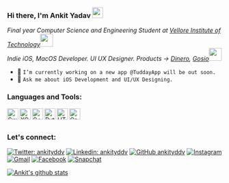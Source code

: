 ### Hi there, I'm Ankit Yadav <img src="https://media.giphy.com/media/hvRJCLFzcasrR4ia7z/giphy.gif" width="25px"> 

<p><em>Final year Computer Science and Engineering Student at <a href="https://vit.ac.in/">Vellore Institute of Technology</a><img src="https://media.giphy.com/media/fYSnHlufseco8Fh93Z/giphy.gif" width="30"></br> Indie iOS, MacOS Developer. UI UX Designer. Products -> <a href="https://apps.apple.com/us/app/dinero-subscription-manager/id1545370811">Dinero</a><img width="0">, <a href="https://apps.apple.com/in/app/gosio/id1555987291/">Gosio</a><img src="https://media.giphy.com/media/WUlplcMpOCEmTGBtBW/giphy.gif" width="30">
  
  
</em></p>

- 📱 `I’m currently working on a new app @TuddayApp will be out soon.`
- 💬 `Ask me about iOS Development and UI/UX Designing.`

### Languages and Tools:
<img align="left" alt="Swift" width="26px" src="https://ankityddv.github.io/img/skills/swift.png" />
<img align="left" alt="XCode" width="26px" src="https://ankityddv.github.io/img/skills/Xcode.png" />
<img align="left" alt="C++" width="26px" src="https://ankityddv.github.io/img/skills/c++.png" />
<img align="left" alt="Python" width="26px" src="https://ankityddv.github.io/img/skills/python.png" />
<img align="left" alt="HTML5" width="26px" src="https://ankityddv.github.io/img/skills/html.png" />
<img align="left" alt="Css" width="26px" src="https://ankityddv.github.io/img/skills/css.png" />
<br />
<br />


### Let's connect:
[![Twitter: ankityddv](https://img.shields.io/twitter/follow/ankityddv?style=social)](https://twitter.com/ankityddv)
[![Linkedin: ankityddv](https://img.shields.io/badge/-ankityddv-blue?style=flat-square&logo=Linkedin&logoColor=white&link=https://www.linkedin.com/in/ankityddv/)](https://www.linkedin.com/in/ankityddv/)
[![GitHub ankityddv](https://img.shields.io/github/followers/ankityddv?label=follow&style=social)](https://github.com/ankityddv)
[![Instagram](https://img.shields.io/badge/Instagram-follow-purple.svg?logo=instagram&logoColor=white)](https://www.instagram.com/thedrunkcoder/)
[![Gmail](https://img.shields.io/badge/%20-Send%20Mail-black?color=14171A&labelColor=ef5350&logo=gmail&logoColor=ffffff)](mailto:yadavankit840@gmail.com?subject=From%20GitHub&body=Hi,%20there.%20Found%20you%20from%20GitHub.)
[![Facebook](https://img.shields.io/badge/Facebook-add-blue.svg?logo=facebook&logoColor=white)](https://www.facebook.com/profile.php?id=100033206252956)
[![Snapchat](https://img.shields.io/badge/Snapchat-add-yellow.svg?logo=snapchat&logoColor=white)](https://www.snapchat.com/add/ankitydv001)

[![Ankit's github stats](https://github-readme-stats.vercel.app/api?username=ankityddv)](https://github.com/anuraghazra/github-readme-stats)
